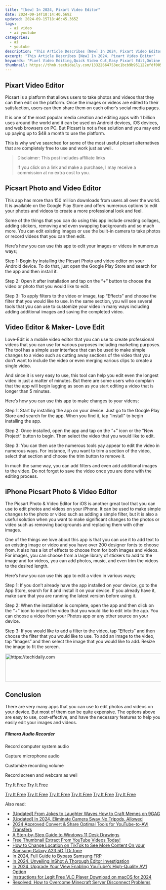 ```yaml
---
title: "[New] In 2024, Pixart Video Editor"
date: 2024-09-14T18:14:40.569Z
updated: 2024-09-15T18:46:45.365Z
tags:
  - ai video
  - ai youtube
categories:
  - ai
  - youtube
description: "This Article Describes [New] In 2024, Pixart Video Editor"
excerpt: "This Article Describes [New] In 2024, Pixart Video Editor"
keywords: "Pixel Video Editing,Quick Video Cut,Easy Pixart Edit,Online Video Editor,HD Video Tinker,Digital Video Craft,Smooth Pixart Edit"
thumbnail: https://thmb.techidaily.com/13322664753ec1bcb9b951122efdf005d8bc61a3a13c44fac0ae0c8584b8720e.jpg
---
```


## Pixart Video Editor

Picsart is a platform that allows users to take photos and videos that they can then edit on the platform. Once the images or videos are edited to their satisfaction, users can then share them on each other’s social media pages.

It is one of the most popular media creation and editing apps with 1 billion uses around the world and it can be used on Android devices, iOS devices, and web browsers on PC. But Picsart is not a free solution and you may end up paying up to $48 a month to use the platform.

This is why we’ve searched for some of the most useful picsart alternatives that are completely free to use and work just as well.

>  Disclaimer: This post includes affiliate links
>
>  If you click on a link and make a purchase, I may receive a commission at no extra cost to you.
>

## Picsart Photo and Video Editor

This app has more than 150 million downloads from users all over the world. It is available on the Google Play Store and offers numerous options to edit your photos and videos to create a more professional look and feel.

Some of the things that you can do using this app include creating collages, adding stickers, removing and even swapping backgrounds and so much more. You can edit existing images or use the built-in camera to take photos or record videos that you can then edit.

Here’s how you can use this app to edit your images or videos in numerous ways;

Step 1: Begin by installing the Picsart Photo and video editor on your Android device. To do that, just open the Google Play Store and search for the app and then install it.

Step 2: Open it after installation and tap on the “+” button to choose the video or photo that you would like to edit.

Step 3: To apply filters to the video or image, tap “Effects” and choose the filter that you would like to use. In the same section, you will see several tools that you can use to customize your video in many ways including adding additional images and saving the completed video.

## Video Editor & Maker- Love Edit

Love-Edit is a mobile video editor that you can use to create professional videos that you can use for various purposes including marketing purposes. The tool has a simple user interface that can be used to make simple changes to a video such as cutting away sections of the video that you don’t want to include the video or even merging various clips to create a single video.

And since it is very easy to use, this tool can help you edit even the longest video in just a matter of minutes. But there are some users who complain that the app will begin lagging as soon as you start editing a video that is longer than 5 minutes.

Here’s how you can use this app to make changes to your videos;

Step 1: Start by installing the app on your device. Just go to the Google Play Store and search for the app. When you find it, tap “Install” to begin installing the app.

Step 2: Once installed, open the app and tap on the “+” icon or the “New Project” button to begin. Then select the video that you would like to edit.

Step 3: You can then use the numerous tools yay appear to edit the video in numerous ways. For instance, if you want to trim a section of the video, select that section and choose the trim button to remove it.

In much the same way, you can add filters and even add additional images to the video. Do not forget to save the video once you are done with the editing process.

## iPhone Picsart Photo & Video Editor

The Picsart Photo & Video Editor for iOS is another great tool that you can use to edit photos and videos on your iPhone. It can be used to make simple changes to the photo or video such as adding a simple filter, but it is also a useful solution when you want to make significant changes to the photos or video such as removing backgrounds and replacing them with other images.

One of the things we love about this app is that you can use it to add text to an existing image or video and you have over 200 designer fonts to choose from. it also has a lot of effects to choose from for both images and videos. For images, you can choose from a large library of stickers to add to the image and for videos, you can add photos, music, and even trim the videos to the desired length.

Here’s how you can use this app to edit a video in various ways;

Step 1: If you don’t already have the app installed on your device, go to the App Store, search for it and install it on your device. If you already have it, make sure that you are running the latest version before using it.

Step 2: When the installation is complete, open the app and then click on the “+” icon to import the video that you would like to edit into the app. You can choose a video from your Photos app or any other source on your device.

Step 3: If you would like to add a filter to the video, tap “Effects” and then choose the filter that you would like to use. To add an image to the video, tap “Images” and then select the image that you would like to add. Resize the image to fit the screen.

<!-- affiliate ads begin -->
<a href="https://ephamedtechinc.pxf.io/c/5597632/2137218/26400" target="_top" id="2137218">
  <img src="//a.impactradius-go.com/display-ad/26400-2137218" border="0" alt="https://techidaily.com" width="728" height="90"/>
</a>
<img height="0" width="0" src="https://ephamedtechinc.pxf.io/i/5597632/2137218/26400" style="position:absolute;visibility:hidden;" border="0" />
<!-- affiliate ads end -->

## Conclusion

There are very many apps that you can use to edit photos and videos on your device. But most of them can be quite expensive. The options above are easy to use, cost-effective, and have the necessary features to help you easily edit your images and videos.

##### Filmora Audio Recorder

Record computer system audio

Capture microphone audio

Customize recording volume

Record screen and webcam as well

[Try It Free](https://tools.techidaily.com/wondershare/filmora/download/) [Try It Free](https://tools.techidaily.com/wondershare/filmora/download/)

[Try It Free](https://tools.techidaily.com/wondershare/filmora/download/) [Try It Free](https://tools.techidaily.com/wondershare/filmora/download/) [Try It Free](https://tools.techidaily.com/wondershare/filmora/download/) [Try It Free](https://tools.techidaily.com/wondershare/filmora/download/) [Try It Free](https://tools.techidaily.com/wondershare/filmora/download/) [Try It Free](https://tools.techidaily.com/wondershare/filmora/download/)

<ins class="adsbygoogle"
     style="display:block"
     data-ad-format="autorelaxed"
     data-ad-client="ca-pub-7571918770474297"
     data-ad-slot="1223367746"></ins>

<ins class="adsbygoogle"
     style="display:block"
     data-ad-format="autorelaxed"
     data-ad-client="ca-pub-7571918770474297"
     data-ad-slot="1223367746"></ins>

<ins class="adsbygoogle"
     style="display:block"
     data-ad-client="ca-pub-7571918770474297"
     data-ad-slot="8358498916"
     data-ad-format="auto"
     data-full-width-responsive="true"></ins>

<span class="atpl-alsoreadstyle">Also read:</span>
<div><ul>
<li><a href="https://some-knowledge.techidaily.com/updated-from-jokes-to-laughter-waves-how-to-craft-memes-on-9gag/"><u>[Updated] From Jokes to Laughter Waves How to Craft Memes on 9GAG</u></a></li>
<li><a href="https://youtube-webster.techidaily.com/ed-in-2024-eliminate-camera-sway-no-tripods-allowed/"><u>[Updated] In 2024, Eliminate Camera Sway No Tripods, Allowed</u></a></li>
<li><a href="https://youtube-webster.techidaily.com/approved-convert-and-share-optimal-tools-for-youtube-to-avi-transfers/"><u>2024 Approved Convert & Share Optimal Tools for YouTube-to-AVI Transfers</u></a></li>
<li><a href="https://win11-tips.techidaily.com/a-step-by-step-guide-to-windows-11-desk-drawings/"><u>A Step-by-Step Guide to Windows 11 Desk Drawings</u></a></li>
<li><a href="https://youtube-webster.techidaily.com/thumbnail-extract-from-youtube-videos-today/"><u>Free Thumbnail Extract From YouTube Videos Today!</u></a></li>
<li><a href="https://location-social.techidaily.com/how-to-change-location-on-tiktok-to-see-more-content-on-your-samsung-galaxy-a23-5g-drfone-by-drfone-virtual-android/"><u>How to Change Location on TikTok to See More Content On your Samsung Galaxy A23 5G | Dr.fone</u></a></li>
<li><a href="https://android-frp.techidaily.com/in-2024-full-guide-to-bypass-samsung-frp-by-drfone-android/"><u>In 2024, Full Guide to Bypass Samsung FRP</u></a></li>
<li><a href="https://some-approaches.techidaily.com/in-2024-unveiling-inshot-a-thorough-editor-investigation/"><u>In 2024, Unveiling InShot A Thorough Editor Investigation</u></a></li>
<li><a href="https://youtube-webster.techidaily.com/24-upgrade-your-view-enabling-youtubes-high-quality-av1-option/"><u>In 2024, Upgrade Your View Enabling YouTube's High-Quality AV1 Option</u></a></li>
<li><a href="https://extra-support.techidaily.com/instructions-for-legit-free-vlc-player-download-on-macos-for-2024/"><u>Instructions for Legit Free VLC Player Download on macOS for 2024</u></a></li>
<li><a href="https://win-solutions.techidaily.com/resolved-how-to-overcome-minecraft-server-disconnect-problems/"><u>Resolved: How to Overcome Minecraft Server Disconnect Problems</u></a></li>
</ul></div>

